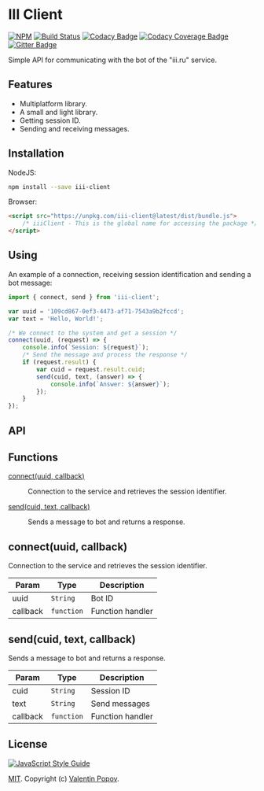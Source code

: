 # III Client
[![NPM](https://img.shields.io/npm/v/iii-client.svg)](https://www.npmjs.com/package/iii-client)
[![Build Status](https://travis-ci.org/valentineus/iii-client.svg?branch=master)](https://travis-ci.org/valentineus/iii-client)
[![Codacy Badge](https://api.codacy.com/project/badge/Grade/81b2fdc2f5dd42a6bdc8fdb43640b282)](https://www.codacy.com/app/valentineus/iii-client)
[![Codacy Coverage Badge](https://api.codacy.com/project/badge/Coverage/81b2fdc2f5dd42a6bdc8fdb43640b282)](https://www.codacy.com/app/valentineus/iii-client/files)
[![Gitter Badge](https://badges.gitter.im/Join%20Chat.svg)](https://gitter.im/valentineus/iii-client)

Simple API for communicating with the bot of the \"iii.ru\" service.

## Features
- Multiplatform library.
- A small and light library.
- Getting session ID.
- Sending and receiving messages.

## Installation
NodeJS:
```bash
npm install --save iii-client
```

Browser:
```html
<script src="https://unpkg.com/iii-client@latest/dist/bundle.js">
    /* iiiClient - This is the global name for accessing the package */
</script>
```

## Using
An example of a connection, receiving session identification and sending a bot message:
```javascript
import { connect, send } from 'iii-client';

var uuid = '109cd867-0ef3-4473-af71-7543a9b2fccd';
var text = 'Hello, World!';

/* We connect to the system and get a session */
connect(uuid, (request) => {
    console.info(`Session: ${request}`);
    /* Send the message and process the response */
    if (request.result) {
        var cuid = request.result.cuid;
        send(cuid, text, (answer) => {
            console.info(`Answer: ${answer}`);
        });
    }
});
```

## API
## Functions
<dl>
    <dt>
        <a href="#connect">connect(uuid, callback)</a>
    </dt>
    <dd>
        <p>Connection to the service and retrieves the session identifier.</p>
    </dd>
    <dt>
        <a href="#send">send(cuid, text, callback)</a>
    </dt>
    <dd>
        <p>Sends a message to bot and returns a response.</p>
    </dd>
</dl>

<a name="connect"></a>

## connect(uuid, callback)
Connection to the service and retrieves the session identifier.

| Param | Type | Description |
| --- | --- | --- |
| uuid | <code>String</code> | Bot ID |
| callback | <code>function</code> | Function handler |

<a name="send"></a>

## send(cuid, text, callback)
Sends a message to bot and returns a response.

| Param | Type | Description |
| --- | --- | --- |
| cuid | <code>String</code> | Session ID |
| text | <code>String</code> | Send messages |
| callback | <code>function</code> | Function handler |

## License
[![JavaScript Style Guide](https://cdn.rawgit.com/feross/standard/master/badge.svg)](https://github.com/eslint/eslint)

[MIT](LICENSE.md).
Copyright (c)
[Valentin Popov](https://valentineus.link/).